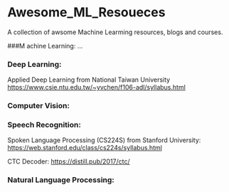 # Awesome_ML_Resoueces
A collection of awsome Machine Learming resources, blogs and courses.

###M achine Learning:
...

### Deep Learning:
Applied Deep Learning from National Taiwan University
https://www.csie.ntu.edu.tw/~yvchen/f106-adl/syllabus.html

### Computer Vision:

### Speech Recognition:
Spoken Language Processing (CS224S) from Stanford University:
https://web.stanford.edu/class/cs224s/syllabus.html

CTC Decoder:
https://distill.pub/2017/ctc/

### Natural Language Processing:
